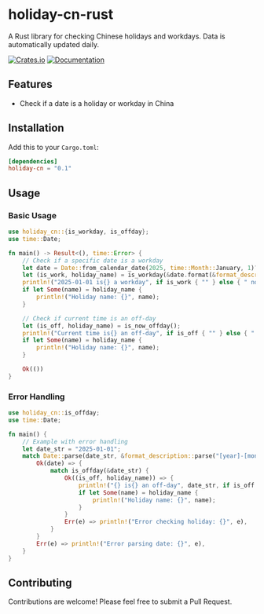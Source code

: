 # holiday-cn-rust

A Rust library for checking Chinese holidays and workdays. Data is automatically updated daily.

[![Crates.io](https://img.shields.io/crates/v/holiday-cn.svg)](https://crates.io/crates/holiday-cn)
[![Documentation](https://docs.rs/holiday-cn/badge.svg)](https://docs.rs/holiday-cn)

## Features

- Check if a date is a holiday or workday in China

## Installation

Add this to your `Cargo.toml`:

```toml
[dependencies]
holiday-cn = "0.1"
```

## Usage

### Basic Usage

```rust
use holiday_cn::{is_workday, is_offday};
use time::Date;

fn main() -> Result<(), time::Error> {
    // Check if a specific date is a workday
    let date = Date::from_calendar_date(2025, time::Month::January, 1)?;
    let (is_work, holiday_name) = is_workday(&date.format(&format_description::parse("[year]-[month]-[day]")?)?)?;
    println!("2025-01-01 is{} a workday", if is_work { "" } else { " not" });
    if let Some(name) = holiday_name {
        println!("Holiday name: {}", name);
    }

    // Check if current time is an off-day
    let (is_off, holiday_name) = is_now_offday();
    println!("Current time is{} an off-day", if is_off { "" } else { " not" });
    if let Some(name) = holiday_name {
        println!("Holiday name: {}", name);
    }

    Ok(())
}
```

### Error Handling

```rust
use holiday_cn::is_offday;
use time::Date;

fn main() {
    // Example with error handling
    let date_str = "2025-01-01";
    match Date::parse(date_str, &format_description::parse("[year]-[month]-[day]").unwrap()) {
        Ok(date) => {
            match is_offday(&date_str) {
                Ok((is_off, holiday_name)) => {
                    println!("{} is{} an off-day", date_str, if is_off { "" } else { " not" });
                    if let Some(name) = holiday_name {
                        println!("Holiday name: {}", name);
                    }
                }
                Err(e) => println!("Error checking holiday: {}", e),
            }
        }
        Err(e) => println!("Error parsing date: {}", e),
    }
}
```

## Contributing

Contributions are welcome! Please feel free to submit a Pull Request.